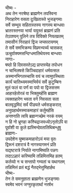 भीष्मः -  
अथ तेन नरश्रेष्ठ ब्राह्मणेन तपस्विना  
निराहारेण वसता दुःखितास्ते भुजङ्गमाः  
सर्वे सम्भूय सहितास्तस्य नागस्य बान्धवाः  
भ्रातरस्तनया भार्या ययुस्तं ब्राह्मणं प्रति  
तेऽपश्यन् पुलिने तत्र विविक्ते नियतव्रतम्  
तमासीनं निराहारं द्विज जप्यपरायणम्  
ते सर्वे समभिक्रम्य विप्रमभ्यर्च्य चासकत्  
ऊचुर्वाक्यमसन्दिग्धमातिथेयस्य बान्धवाः  
नागाः-  
षष्ठो हि दिवसस्तेऽद्य प्राप्तस्येह तपोधन  
न चाभिलषसे किञ्चिदाहारं धर्मवत्सल  
अस्मानभिगतस्चासि वयं च त्वामुपस्थिताः  
कार्यं चातिथ्यमस्माभिर्वयं सर्वे कुटुम्बिनः  
मूलं फलं वा पर्णं वा पयो वा द्विजसत्तम  
आहारहेतोरन्नं वा भिक्तुमर्हसि ब्राह्मण  
त्यक्ताहारेण भवता वने निवसता सता  
बालवृद्धमिदं सर्वं पीड्यते धर्मसङ्करात्  
अनुग्रहार्थमस्माकमाहारं कर्तुमर्हसि   
अनश्नाति त्वयि ब्रह्मन्गच्छेम नरकं वयम्  
न हि नो भ्रूणहा कश्चिद्राजवध्योऽनृतोऽपि वा  
पूर्वाशी वा कुले ह्यस्मिन्देवतातिथिबन्धुषु  
ब्राह्मणः-  
उपदेशेन युष्माकमाहारोऽयं मया वृतः  
द्विरूनं दशरात्रं वै नागस्यागमनं प्रति  
यद्यष्टरात्रे निर्याते नागामिष्यति पन्नगः  
तदाऽऽहारं करिष्यामि तन्निमित्तमिह व्रतम्  
कर्तव्यो न च सन्तापो गम्यतां च यथागतम्   
तन्निमित्तं व्रतं बद्धं नैतद्भेत्तुमिहार्हथ  
भीष्मः-  
तेन ते समनुज्ञाता ब्राह्मणेन भुजङ्गमाः  
स्वमेव भवनं जग्मुरकृतार्था नरर्षभ  
